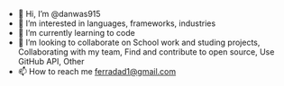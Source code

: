 - 👋 Hi, I’m @danwas915
- 👀 I’m interested in languages, frameworks, industries
- 🌱 I’m currently learning to code
- 💞️ I’m looking to collaborate on School work and studing projects, Collaborating with my team, Find and contribute to open source, Use GitHub API, Other
- 📫 How to reach me ferradad1@gmail.com

<!---
danwas915/danwas915 is a ✨ special ✨ repository because its `README.md` (this file) appears on your GitHub profile.
You can click the Preview link to take a look at your changes.
--->

